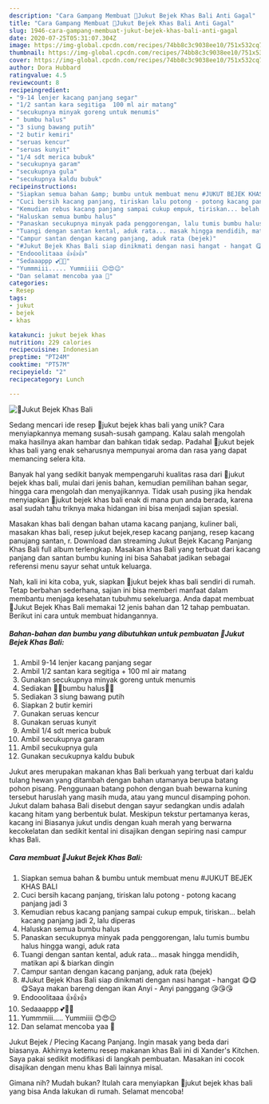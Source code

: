 ```yaml
---
description: "Cara Gampang Membuat 🍃Jukut Bejek Khas Bali Anti Gagal"
title: "Cara Gampang Membuat 🍃Jukut Bejek Khas Bali Anti Gagal"
slug: 1946-cara-gampang-membuat-jukut-bejek-khas-bali-anti-gagal
date: 2020-07-25T05:31:07.304Z
image: https://img-global.cpcdn.com/recipes/74bb8c3c9038ee10/751x532cq70/🍃jukut-bejek-khas-bali-foto-resep-utama.jpg
thumbnail: https://img-global.cpcdn.com/recipes/74bb8c3c9038ee10/751x532cq70/🍃jukut-bejek-khas-bali-foto-resep-utama.jpg
cover: https://img-global.cpcdn.com/recipes/74bb8c3c9038ee10/751x532cq70/🍃jukut-bejek-khas-bali-foto-resep-utama.jpg
author: Dora Hubbard
ratingvalue: 4.5
reviewcount: 8
recipeingredient:
- "9-14 lenjer kacang panjang segar"
- "1/2 santan kara segitiga  100 ml air matang"
- "secukupnya minyak goreng untuk menumis"
- " bumbu halus"
- "3 siung bawang putih"
- "2 butir kemiri"
- "seruas kencur"
- "seruas kunyit"
- "1/4 sdt merica bubuk"
- "secukupnya garam"
- "secukupnya gula"
- "secukupnya kaldu bubuk"
recipeinstructions:
- "Siapkan semua bahan &amp; bumbu untuk membuat menu #JUKUT BEJEK KHAS BALI"
- "Cuci bersih kacang panjang, tiriskan lalu potong - potong kacang panjang jadi 3"
- "Kemudian rebus kacang panjang sampai cukup empuk, tiriskan... belah kacang panjang jadi 2, lalu diperas"
- "Haluskan semua bumbu halus"
- "Panaskan secukupnya minyak pada penggorengan, lalu tumis bumbu halus hingga wangi, aduk rata"
- "Tuangi dengan santan kental, aduk rata... masak hingga mendidih, matikan api &amp; biarkan dingin"
- "Campur santan dengan kacang panjang, aduk rata (bejek)"
- "#Jukut Bejek Khas Bali siap dinikmati dengan nasi hangat - hangat 😋😋😋Saya makan bareng dengan ikan Anyi - Anyi panggang 😘😘😘"
- "Endooolitaaa 👍👍👍"
- "Sedaaappp 💕💖💞"
- "Yummmiii..... Yummiiii 😊😍😉"
- "Dan selamat mencoba yaa 🤗"
categories:
- Resep
tags:
- jukut
- bejek
- khas

katakunci: jukut bejek khas 
nutrition: 229 calories
recipecuisine: Indonesian
preptime: "PT24M"
cooktime: "PT57M"
recipeyield: "2"
recipecategory: Lunch

---
```



![🍃Jukut Bejek Khas Bali](https://img-global.cpcdn.com/recipes/74bb8c3c9038ee10/751x532cq70/🍃jukut-bejek-khas-bali-foto-resep-utama.jpg)

Sedang mencari ide resep 🍃jukut bejek khas bali yang unik? Cara menyiapkannya memang susah-susah gampang. Kalau salah mengolah maka hasilnya akan hambar dan bahkan tidak sedap. Padahal 🍃jukut bejek khas bali yang enak seharusnya mempunyai aroma dan rasa yang dapat memancing selera kita.

Banyak hal yang sedikit banyak mempengaruhi kualitas rasa dari 🍃jukut bejek khas bali, mulai dari jenis bahan, kemudian pemilihan bahan segar, hingga cara mengolah dan menyajikannya. Tidak usah pusing jika hendak menyiapkan 🍃jukut bejek khas bali enak di mana pun anda berada, karena asal sudah tahu triknya maka hidangan ini bisa menjadi sajian spesial.

Masakan khas bali dengan bahan utama kacang panjang, kuliner bali, masakan khas bali, resep jukut bejek,resep kacang panjang, resep kacang panujang santan, r. Download dan streaming Jukut Bejek Kacang Panjang Khas Bali full album terlengkap. Masakan khas Bali yang terbuat dari kacang panjang dan santan bumbu kuning ini bisa Sahabat jadikan sebagai referensi menu sayur sehat untuk keluarga.


Nah, kali ini kita coba, yuk, siapkan 🍃jukut bejek khas bali sendiri di rumah. Tetap berbahan sederhana, sajian ini bisa memberi manfaat dalam membantu menjaga kesehatan tubuhmu sekeluarga. Anda dapat membuat 🍃Jukut Bejek Khas Bali memakai 12 jenis bahan dan 12 tahap pembuatan. Berikut ini cara untuk membuat hidangannya.

<!--inarticleads1-->

##### Bahan-bahan dan bumbu yang dibutuhkan untuk pembuatan 🍃Jukut Bejek Khas Bali:

1. Ambil 9-14 lenjer kacang panjang segar
1. Ambil 1/2 santan kara segitiga + 100 ml air matang
1. Gunakan secukupnya minyak goreng untuk menumis
1. Sediakan  🍃🍃bumbu halus🍃🍃
1. Sediakan 3 siung bawang putih
1. Siapkan 2 butir kemiri
1. Gunakan seruas kencur
1. Gunakan seruas kunyit
1. Ambil 1/4 sdt merica bubuk
1. Ambil secukupnya garam
1. Ambil secukupnya gula
1. Gunakan secukupnya kaldu bubuk


Jukut ares merupakan makanan khas Bali berkuah yang terbuat dari kaldu tulang hewan yang ditambah dengan bahan utamanya berupa batang pohon pisang. Penggunaan batang pohon dengan buah bewarna kuning tersebut haruslah yang masih muda, atau yang muncul disamping pohon. Jukut dalam bahasa Bali disebut dengan sayur sedangkan undis adalah kacang hitam yang berbentuk bulat. Meskipun tekstur pertamanya keras, kacang ini Biasanya jukut undis dengan kuah merah yang berwarna kecokelatan dan sedikit kental ini disajikan dengan sepiring nasi campur khas Bali. 

<!--inarticleads2-->

##### Cara membuat 🍃Jukut Bejek Khas Bali:

1. Siapkan semua bahan &amp; bumbu untuk membuat menu #JUKUT BEJEK KHAS BALI
1. Cuci bersih kacang panjang, tiriskan lalu potong - potong kacang panjang jadi 3
1. Kemudian rebus kacang panjang sampai cukup empuk, tiriskan... belah kacang panjang jadi 2, lalu diperas
1. Haluskan semua bumbu halus
1. Panaskan secukupnya minyak pada penggorengan, lalu tumis bumbu halus hingga wangi, aduk rata
1. Tuangi dengan santan kental, aduk rata... masak hingga mendidih, matikan api &amp; biarkan dingin
1. Campur santan dengan kacang panjang, aduk rata (bejek)
1. #Jukut Bejek Khas Bali siap dinikmati dengan nasi hangat - hangat 😋😋😋Saya makan bareng dengan ikan Anyi - Anyi panggang 😘😘😘
1. Endooolitaaa 👍👍👍
1. Sedaaappp 💕💖💞
1. Yummmiii..... Yummiiii 😊😍😉
1. Dan selamat mencoba yaa 🤗


Jukut Bejek / Plecing Kacang Panjang. Ingin masak yang beda dari biasanya. Akhirnya ketemu resep makanan khas Bali ini di Xander&#39;s Kitchen. Saya pakai sedikit modifikasi di langkah pembuatan. Masakan ini cocok disajikan dengan menu khas Bali lainnya misal. 

Gimana nih? Mudah bukan? Itulah cara menyiapkan 🍃jukut bejek khas bali yang bisa Anda lakukan di rumah. Selamat mencoba!
